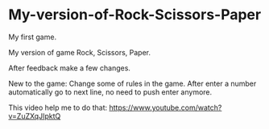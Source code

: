 # My-version-of-Rock-Scissors-Paper

 My first game.

My version of game Rock, Scissors, Paper.

After feedback make a few changes.

New to the game:
Change some of rules in the game.
After enter a number automatically go to next line, no need to push enter anymore.

This video help me to do that: https://www.youtube.com/watch?v=ZuZXqJIpktQ
